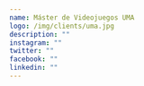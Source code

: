 ```yaml
---
name: Máster de Videojuegos UMA
logo: /img/clients/uma.jpg
description: ""
instagram: ""
twitter: ""
facebook: ""
linkedin: ""
---
```

